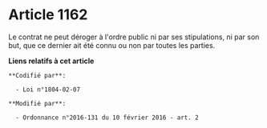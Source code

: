 # Article 1162

Le contrat ne peut déroger à l'ordre public ni par ses stipulations, ni par son but, que ce dernier ait été connu ou non par
toutes les parties.

**Liens relatifs à cet article**

	**Codifié par**:

	  - Loi n°1804-02-07

	**Modifié par**:

	  - Ordonnance n°2016-131 du 10 février 2016 - art. 2
